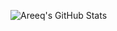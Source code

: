 ![Areeq's GitHub Stats](https://github-readme-stats.vercel.app/api?username=areeq-hasan&count_private=true)
